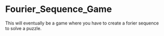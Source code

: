 # Fourier_Sequence_Game

This will eventually be a game where you have to create a forier sequence to solve a puzzle.
